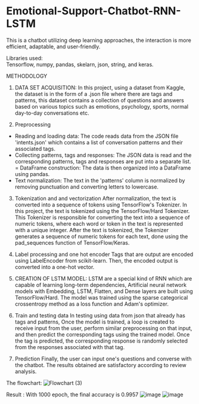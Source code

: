 # Emotional-Support-Chatbot-RNN-LSTM



This is a chatbot utilizing deep learning approaches, the interaction is more efficient, adaptable, and user-friendly.


Libraries used:  
Tensorflow, numpy, pandas, skelarn, json, string, and keras.


METHODOLOGY

1. DATA SET ACQUISITION:
In this project, using a dataset from Kaggle, the dataset is in the form of a .json file where there are tags and patterns, this dataset contains a collection of questions and answers based on various topics such as emotions, psychology, sports, normal day-to-day conversations etc.

2. Preprocessing 
- Reading and loading data: The code reads data from the JSON file 'intents.json' which contains a list of conversation patterns and their associated tags.
- Collecting patterns, tags and responses: The JSON data is read and the corresponding patterns, tags and responses are put into a separate list.
= DataFrame construction: The data is then organized into a DataFrame using pandas.
- Text normalization: The text in the 'patterns' column is normalized by removing punctuation and converting letters to lowercase.

3. Tokenization and and vectorization
After normalization, the text is converted into a sequence of tokens using TensorFlow's Tokenizer. In this project, the text is tokenized using the TensorFlow/Hard Tokenizer. This Tokenizer is responsible for converting the text into a sequence of numeric tokens, where each word or token in the text is represented with a unique integer. After the text is tokenized, the Tokenizer generates a sequence of numeric tokens for each text, done using the pad_sequences function of TensorFlow/Keras.


4. Label processing and one hot encoder 
Tags that are output are encoded using LabelEncoder from scikit-learn. Then, the encoded output is converted into a one-hot vector.


5. CREATION OF LSTM MODEL:
LSTM are a special kind of RNN which are capable of learning long-term dependencies, Artificial neural network models with Embedding, LSTM, Flatten, and Dense layers are built using TensorFlow/Hard. The model was trained using the sparse categorical crossentropy method as a loss function and Adam's optimizer.

5. Train and testing data
In testing using data from json that already has tags and patterns, Once the model is trained, a loop is created to receive input from the user, perform similar preprocessing on that input, and then predict the corresponding tags using the trained model. Once the tag is predicted, the corresponding response is randomly selected from the responses associated with that tag.


6. Prediction 
Finally,  the user can input one's questions and converse with the chatbot. The results obtained are satisfactory according to review analysis.




The flowchart: 
![Flowchart (3)](https://github.com/rifkiimmanuel/Emotional-Support-Chatbot-RNN-LSTM-/assets/118416978/6e345328-e273-4fad-a255-c0811d4688b2)





Result : 
With 1000 epoch, the final accuracy is 0.9957
![image](https://github.com/rifkiimmanuel/Emotional-Support-Chatbot-RNN-LSTM-/assets/118416978/c3eba076-a0c5-4e1a-a62f-07fba04c334e)
![image](https://github.com/rifkiimmanuel/Emotional-Support-Chatbot-RNN-LSTM-/assets/118416978/52a8357d-f5a8-4740-91e2-7bfc1a66f4cd)


